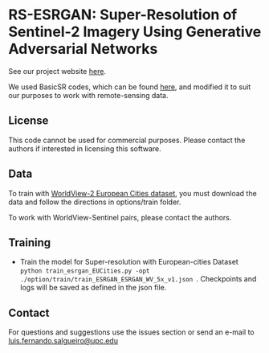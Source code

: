 # RS-ESRGAN: Super-Resolution of Sentinel-2 Imagery Using Generative Adversarial Networks


See our project website [here](https://luissalgueiro.github.io/rs-esrgan/).

We used BasicSR codes, which can be found [here](https://github.com/xinntao/BasicSR), and modified it to suit our purposes to work with remote-sensing data.

## License

This code cannot be used for commercial purposes. Please contact the authors if interested in licensing this software.

## Data
To train with [WorldView-2 European Cities dataset](https://earth.esa.int/eogateway/catalog/worldview-2-european-cities), you must download the data and follow the directions in options/train folder.

To work with WorldView-Sentinel pairs, please contact the authors.

## Training

- Train the model for Super-resolution with European-cities Dataset  ```python train_esrgan_EUCities.py -opt ./option/train/train_ESRGAN_ESRGAN_WV_5x_v1.json ```. Checkpoints and logs will be saved as defined in the json file.


## Contact

For questions and suggestions use the issues section or send an e-mail to luis.fernando.salgueiro@upc.edu